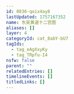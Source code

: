 ```yaml
---
id: 0836-qoix4ay8
lastUpdated: 1757167352
name: 东吴黄道十二宫图
aliases: []
layer: 4
categoryId: cat_8abY-bU7
tagIds:
  - tag_eAgXxyKy
  - tag_TRpfu-I4
nsfw: false
parent: ""
relatedEntries: []
timelineEvents: []
titledLinks: []
---
```


